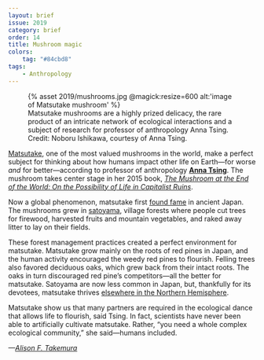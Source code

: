 ```yaml
---
layout: brief
issue: 2019
category: brief
order: 14
title: Mushroom magic
colors:
    tag: "#84cbd8"
tags:
    - Anthropology
---
```

<figure class=" ">
  {% asset 2019/mushrooms.jpg @magick:resize=600 alt:'image of Matsutake mushroom' %}<figcaption>Matsutake mushrooms are a highly prized delicacy, the rare product of an intricate network of ecological interactions and a subject of research for professor of anthropology Anna Tsing. Credit: Noboru Ishikawa, courtesy of Anna Tsing.</figcaption>
</figure>

[Matsutake](https://en.wikipedia.org/wiki/Matsutake), one of the most valued mushrooms in the world, make a perfect subject for thinking about how humans impact other life on Earth—for worse *and* for better—according to professor of anthropology [**Anna Tsing**](https://anthro.ucsc.edu/faculty/academic-personnel/index.php?uid=atsing). The mushroom takes center stage in her 2015 book, [*The Mushroom at the End of the World: On the Possibility of Life in Capitalist Ruins*](https://press.princeton.edu/titles/10581.html).

Now a global phenomenon, matsutake first [found fame](http://www.metla.fi/tapahtumat/2007/matsutake/abstracts/yamada-research.pdf) in ancient Japan. The mushrooms grew in [satoyama](https://en.wikipedia.org/wiki/Satoyama), village forests where people cut trees for firewood, harvested fruits and mountain vegetables, and raked away litter to lay on their fields.

These forest management practices created a perfect environment for matsutake. Matsutake grow mainly on the roots of red pines in Japan, and the human activity encouraged the weedy red pines to flourish. Felling trees also favored deciduous oaks, which grew back from their intact roots. The oaks in turn discouraged red pine’s competitors—all the better for matsutake. Satoyama are now less common in Japan, but, thankfully for its devotees, matsutake thrives [elsewhere in the Northern Hemisphere](https://people.ucsc.edu/~atsing/migrated/matsutake/index.html).

Matsutake show us that many partners are required in the ecological dance that allows life to flourish, said Tsing. In fact, scientists have never been able to artificially cultivate matsutake. Rather, “you need a whole complex ecological community,” she said—humans included.

*—[Alison F. Takemura](http://alisonftakemura.info/)*